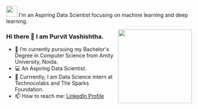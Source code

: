 
<img src="https://raw.githubusercontent.com/iampavangandhi/iampavangandhi/master/gifs/Hi.gif" width="30px"> I'm an Aspiring Data Scientist focusing on machine learning and deep learning.

<a href="https://myoctocat.dev/@sw-yx/octocat">
  <img align="right" src="https://user-images.githubusercontent.com/6764957/101532175-1cda1580-39cf-11eb-92fc-8466f97122fc.png" width=200 />
</a>

### Hi there 👋  I am Purvit Vashishtha.

- 🌱 I’m currently pursuing my Bachelor's Degree in Computer Science from Amity University, Noida.
- 💻 An Aspiring Data Scientist.
- 💬 Currrently, I am Data Science intern at Technocolabs and The Sparks Foundation.
- 📫 How to reach me: [LinkedIn Profile](https://www.linkedin.com/in/purvit-vashishtha-914a80184/)

